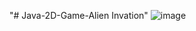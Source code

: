 "# Java-2D-Game-Alien Invation" 
![image](https://github.com/user-attachments/assets/f3858367-d29c-4779-9e46-20823ac0b597)

